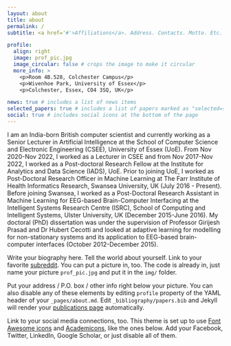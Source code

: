 ```yaml
---
layout: about
title: about
permalink: /
subtitle: <a href='#'>Affiliations</a>. Address. Contacts. Motto. Etc.

profile:
  align: right
  image: prof_pic.jpg
  image_circular: false # crops the image to make it circular
  more_info: >
    <p>Room 4B.528, Colchester Campus</p>
    <p>Wivenhoe Park, University of Essex</p>
    <p>Colchester, Essex, CO4 3SQ, UK</p>

news: true # includes a list of news items
selected_papers: true # includes a list of papers marked as "selected={true}"
social: true # includes social icons at the bottom of the page
---
```

I am an India-born British computer scientist and currently working as a Senior Lecturer in Artificial Intelligence at the School of Computer Science and Electronic Engineering (CSEE), University of Essex (UoE). From Nov 2020-Nov 2022, I worked as a Lecturer in CSEE and from Nov 2017-Nov 2022, I worked as a Post-doctoral Research Fellow at the Institute for Analytics and Data Science (IADS), UoE. Prior to joining UoE, I worked as Post-Doctoral Research Officer in Machine Learning at The Farr Institute of Health Informatics Research, Swansea University, UK (July 2016 - Present). Before joining Swansea, I worked as a Post-Doctoral Research Assistant in Machine Learning for EEG-based Brain-Computer Interfacing at the Intelligent Systems Research Centre (ISRC), School of Computing and Intelligent Systems, Ulster University, UK (December 2015-June 2016). My doctoral (PhD) dissertation was under the supervision of Professor Girijesh Prasad and Dr Hubert Cecotti and looked at adaptive learning for modelling for non-stationary systems and its application to EEG-based brain-computer interfaces (October 2012-December 2015).

Write your biography here. Tell the world about yourself. Link to your favorite [subreddit](http://reddit.com). You can put a picture in, too. The code is already in, just name your picture `prof_pic.jpg` and put it in the `img/` folder.

Put your address / P.O. box / other info right below your picture. You can also disable any of these elements by editing `profile` property of the YAML header of your `_pages/about.md`. Edit `_bibliography/papers.bib` and Jekyll will render your [publications page](/al-folio/publications/) automatically.

Link to your social media connections, too. This theme is set up to use [Font Awesome icons](https://fontawesome.com/) and [Academicons](https://jpswalsh.github.io/academicons/), like the ones below. Add your Facebook, Twitter, LinkedIn, Google Scholar, or just disable all of them.
